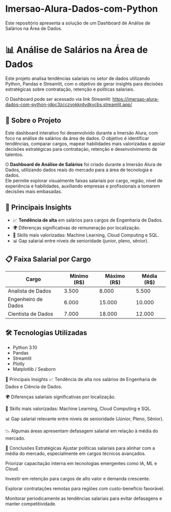 # Imersao-Alura-Dados-com-Python
Este repositório apresenta a solução de um Dashboard de Análise de Salários na Área de Dados. 

# 📊 Análise de Salários na Área de Dados

Este projeto analisa tendências salariais no setor de dados utilizando Python, Pandas e Streamlit, com o objetivo de gerar insights para decisões estratégicas sobre contratação, retenção e políticas salariais.

O Dashboard pode ser acessado via link Streamlit: https://imersao-alura-dados-com-python-jdpc3zcczyokkrdydkycbs.streamlit.app/

## 📝 Sobre o Projeto
Este dashboard interativo foi desenvolvido durante a Imersão Alura, com foco na análise de salários da área de dados.
O objetivo é identificar tendências, comparar cargos, mapear habilidades mais valorizadas e apoiar decisões estratégicas para contratação, retenção e desenvolvimento de talentos.

O **Dashboard de Análise de Salários** foi criado durante a Imersão Alura de Dados, utilizando dados reais do mercado para a área de tecnologia e dados.  
Ele permite explorar visualmente faixas salariais por cargo, região, nível de experiência e habilidades, auxiliando empresas e profissionais a tomarem decisões mais embasadas.


## 📌 Principais Insights
- 📈 **Tendência de alta** em salários para cargos de Engenharia de Dados.
- 🌍 Diferenças significativas de remuneração por localização.
- 🎯 Skills mais valorizadas: Machine Learning, Cloud Computing e SQL.
- 📊 Gap salarial entre níveis de senioridade (junior, pleno, sênior).


## 📋 Faixa Salarial por Cargo

| Cargo                 | Mínimo (R$) | Máximo (R$) | Média (R$)  |
|-----------------------|-------------|-------------|-------------|
| Analista de Dados     | 3.500       | 8.000       | 5.500       |
| Engenheiro de Dados   | 6.000       | 15.000      | 10.000      |
| Cientista de Dados    | 7.000       | 18.000      | 12.000      |


## 🛠 Tecnologias Utilizadas
- Python 3.10
- Pandas
- Streamlit
- Plotly
- Matplotlib / Seaborn

 📌 Principais Insights
📈 Tendência de alta nos salários de Engenharia de Dados e Ciência de Dados.

🌍 Diferenças salariais significativas por localização.

🎯 Skills mais valorizadas: Machine Learning, Cloud Computing e SQL.

📊 Gap salarial relevante entre níveis de senioridade (Júnior, Pleno, Sênior).

📉 Algumas áreas apresentam defasagem salarial em relação à média do mercado.


🧠 Conclusões Estratégicas
Ajustar políticas salariais para alinhar com a média do mercado, especialmente em cargos técnicos avançados.

Priorizar capacitação interna em tecnologias emergentes como IA, ML e Cloud.

Investir em retenção para cargos de alto valor e demanda crescente.

Explorar contratações remotas para regiões com custo-benefício favorável.

Monitorar periodicamente as tendências salariais para evitar defasagens e manter competitividade.
